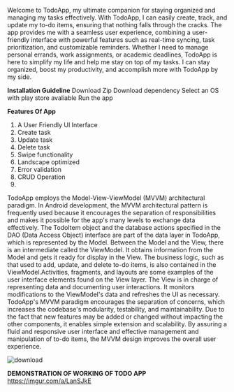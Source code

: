 Welcome to TodoApp, my ultimate companion for staying organized and managing my tasks effectively. With TodoApp, I can easily create, track, and update my to-do items, ensuring that nothing falls through the cracks. The app provides me with a seamless user experience, combining a user-friendly interface with powerful features such as real-time syncing, task prioritization, and customizable reminders. Whether I need to manage personal errands, work assignments, or academic deadlines, TodoApp is here to simplify my life and help me stay on top of my tasks. I can stay organized, boost my productivity, and accomplish more with TodoApp by my side.

**Installation Guideline**
Download Zip
Download dependency
Select an OS with play store avaliable
Run the app

**Features Of App**
1) A User Friendly UI Interface
2) Create task
3) Update task
4) Delete task
5) Swipe functionality
6) Landscape optimized
7) Error validation
8) CRUD Operation
9) 

TodoApp employs the Model-View-ViewModel (MVVM) architectural paradigm. In Android development, the MVVM architectural pattern is frequently used because it encourages the separation of responsibilities and makes it possible for the app's many levels to exchange data effectively.
The TodoItem object and the database actions specified in the DAO (Data Access Object) interface are part of the data layer in TodoApp, which is represented by the Model. Between the Model and the View, there is an intermediate called the ViewModel. It obtains information from the Model and gets it ready for display in the View. The business logic, such as that used to add, update, and delete to-do items, is also contained in the ViewModel.Activities, fragments, and layouts are some examples of the user interface elements found on the View layer. The View is in charge of representing data and documenting user interactions. It monitors modifications to the ViewModel's data and refreshes the UI as necessary.
TodoApp's MVVM paradigm encourages the separation of concerns, which increases the codebase's modularity, testability, and maintainability. Due to the fact that new features may be added or changed without impacting the other components, it enables simple extension and scalability. By assuring a fluid and responsive user interface and effective management and manipulation of to-do items, the MVVM design improves the overall user experience.

![download](https://github.com/arjuadhikari13/DMA_TODO_APP/assets/67180170/5649d461-9777-4047-af1c-b102cfbcc2e9)

**DEMONSTRATION OF WORKING OF TODO APP**
https://imgur.com/a/LanSJkE

